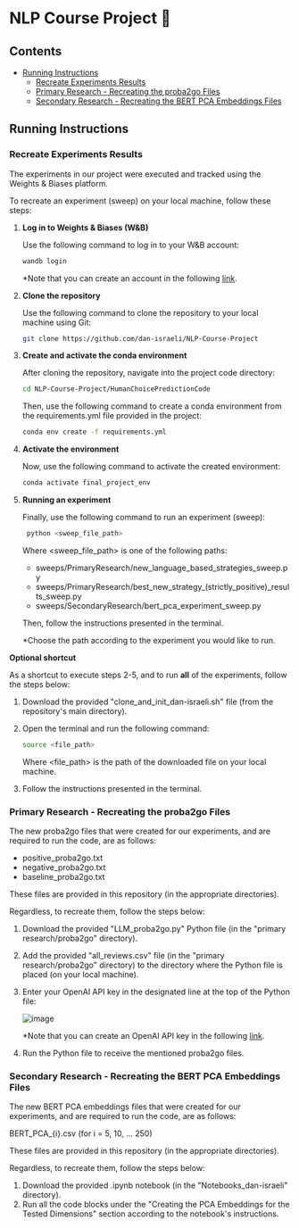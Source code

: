 # NLP Course Project 📝

## Contents
- [Running Instructions](#running-instructions)
  - [Recreate Experiments Results](#recreate-experiments-results)
  - [Primary Research - Recreating the proba2go Files](#primary-research---recreating-the-proba2go-files)
  - [Secondary Research - Recreating the BERT PCA Embeddings Files](#secondary-research---recreating-the-bert-pca-embeddings-files)

## Running Instructions

### Recreate Experiments Results

The experiments in our project were executed and tracked using the Weights & Biases platform.

To recreate an experiment (sweep) on your local machine, follow these steps:

1. **Log in to Weights & Biases (W&B)** 

   Use the following command to log in to your W&B account:
    ```bash
    wandb login
    ```

   *Note that you can create an account in the following [link](https://wandb.ai/site).

2. **Clone the repository**

   Use the following command to clone the repository to your local machine using Git:
   
   ```bash
   git clone https://github.com/dan-israeli/NLP-Course-Project
    ```
4. **Create and activate the conda environment**

    After cloning the repository, navigate into the project code directory:

    ```bash
    cd NLP-Course-Project/HumanChoicePredictionCode
    ```

    Then, use the following command to create a conda environment from the requirements.yml file provided in the project:
    ```bash
    conda env create -f requirements.yml
    ```

5. **Activate the environment**

    Now, use the following command to activate the created environment:
    ```bash
    conda activate final_project_env
    ```
6. **Running an experiment**

    Finally, use the following command to run an experiment (sweep):

   ```bash
    python <sweep_file_path>
    ```
    Where <sweep_file_path> is one of the following paths:

    - sweeps/PrimaryResearch/new_language_based_strategies_sweep.py
    - sweeps/PrimaryResearch/best_new_strategy_(strictly_positive)_results_sweep.py
    - sweeps/SecondaryResearch/bert_pca_experiment_sweep.py

    Then, follow the instructions presented in the terminal.
    
    *Choose the path according to the experiment you would like to run.

**Optional shortcut**

As a shortcut to execute steps 2-5, and to run **all** of the experiments, follow the steps below:

1. Download the provided "clone_and_init_dan-israeli.sh" file (from the repository's main directory).
2. Open the terminal and run the following command:
    
   ```bash
   source <file_path>
   ```

   Where <file_path> is the path of the downloaded file on your local machine.

3. Follow the instructions presented in the terminal.

### Primary Research - Recreating the proba2go Files

The new proba2go files that were created for our experiments, and are required to run the code, are as follows:

- positive_proba2go.txt
- negative_proba2go.txt
- baseline_proba2go.txt

These files are provided in this repository (in the appropriate directories).

Regardless, to recreate them, follow the steps below:

1. Download the provided "LLM_proba2go.py" Python file (in the "primary research/proba2go" directory).
2. Add the provided "all_reviews.csv" file (in the "primary research/proba2go" directory) to the directory where the Python file is placed (on your local machine).
3. Enter your OpenAI API key in the designated line at the top of the Python file:

   ![image](https://github.com/dan-israeli/NLP-Course-Project/assets/127883151/e278b9c1-0c73-4186-89c4-c5169b632fd4)

    *Note that you can create an OpenAI API key in the following [link](https://openai.com/blog/openai-api).

4. Run the Python file to receive the mentioned proba2go files.

### Secondary Research - Recreating the BERT PCA Embeddings Files

The new BERT PCA embeddings files that were created for our experiments, and are required to run the code, are as follows:

BERT_PCA_{i}.csv (for i = 5, 10, ... 250)

These files are provided in this repository (in the appropriate directories).

Regardless, to recreate them, follow the steps below:

1. Download the provided .ipynb notebook (in the "Notebooks_dan-israeli" directory).
2. Run all the code blocks under the "Creating the PCA Embeddings for the Tested Dimensions" section according to the notebook's instructions.
